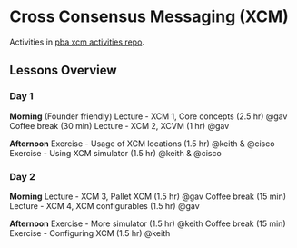 # Cross Consensus Messaging (XCM)

Activities in [pba xcm activities repo](https://github.com/Polkadot-Blockchain-Academy/pba-xcm-activities--master/).

## Lessons Overview

### Day 1

**Morning** (Founder friendly)
Lecture - XCM 1, Core concepts (2.5 hr) @gav
Coffee break (30 min)
Lecture - XCM 2, XCVM (1 hr) @gav

**Afternoon**
Exercise - Usage of XCM locations (1.5 hr) @keith & @cisco
Exercise - Using XCM simulator (1.5 hr) @keith & @cisco

### Day 2

**Morning**
Lecture - XCM 3, Pallet XCM (1.5 hr) @gav
Coffee break (15 min)
Lecture - XCM 4, XCM configurables (1.5 hr) @gav

**Afternoon**
Exercise - More simulator (1.5 hr) @keith
Coffee break (15 min)
Exercise - Configuring XCM (1.5 hr) @keith
